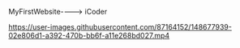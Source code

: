 MyFirstWebsite----> iCoder
 
https://user-images.githubusercontent.com/87164152/148677939-02e806d1-a392-470b-bb6f-a11e268bd027.mp4


